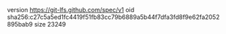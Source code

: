 version https://git-lfs.github.com/spec/v1
oid sha256:c27c5a5ed1fc4419f51fb83cc79b6889a5b44f7dfa3fd8f9e62fa2052895bab9
size 23249
